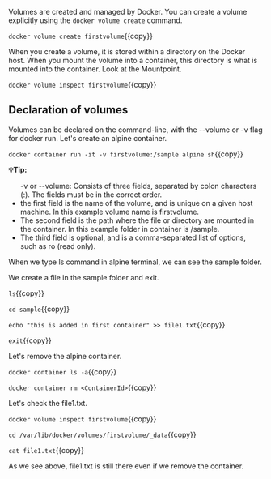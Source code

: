 
Volumes are created and managed by Docker. You can create a volume explicitly using the `docker volume create` command.

`docker volume create firstvolume`{{copy}}

When you create a volume, it is stored within a directory on the Docker host. When you mount the volume into a container, this directory is what is mounted into the container. Look at the Mountpoint.

`docker volume inspect firstvolume`{{copy}}

## Declaration of volumes

Volumes can be declared on the command-line, with the --volume or -v  flag for docker run. Let's create an alpine container.

`docker container run -it -v firstvolume:/sample alpine sh`{{copy}}

<div class="alert alert-block alert-info">
    <b>💡Tip: 
</b>
    <ul>-v or --volume: Consists of three fields, separated by colon characters (:). The fields must be in the correct order.
       <li>the first field is the name of the volume, and is unique on a given host machine. In this example volume name is firstvolume.</li>
       <li>The second field is the path where the file or directory are mounted in the container. In this example folder in container is /sample.</li>
       <li>The third field is optional, and is a comma-separated list of options, such as ro (read only).</li>
    </ul>
</div>

When we type ls command in alpine terminal, we can see the sample folder.

We create a file in the sample folder and exit.

`ls`{{copy}} 

`cd sample`{{copy}} 

`echo "this is added in first container" >> file1.txt`{{copy}} 

`exit`{{copy}} 

Let's remove the alpine container.

`docker container ls -a`{{copy}} 

`docker container rm <ContainerId>`{{copy}} 

Let's check the file1.txt.

`docker volume inspect firstvolume`{{copy}}

`cd /var/lib/docker/volumes/firstvolume/_data`{{copy}}

`cat file1.txt`{{copy}}

As we see above, file1.txt is still there even if we remove the container.